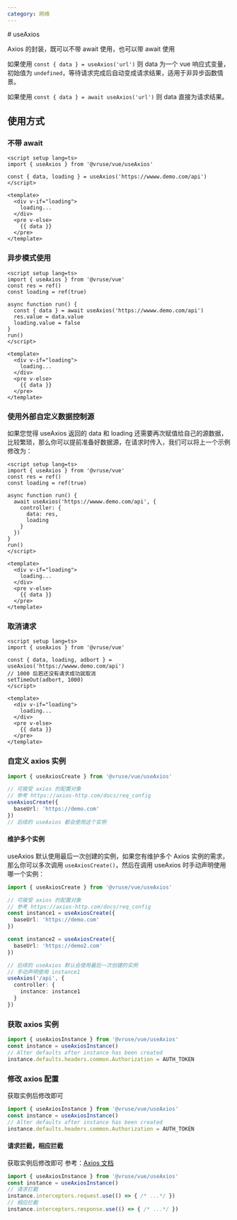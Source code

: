 ```yaml
---
category: 网络
---
```

<Check/>
# useAxios

Axios 的封装，既可以不带 await 使用，也可以带 await 使用

如果使用 `const { data } = useAxios('url')` 则 data 为一个 vue 响应式变量，初始值为 `undefined`，等待请求完成后自动变成请求结果，适用于非异步函数情景。

如果使用 `const { data } = await useAxios('url')` 则 data 直接为请求结果。

## 使用方式

### 不带 await
``` vue
<script setup lang=ts>
import { useAxios } from '@vruse/vue/useAxios'

const { data, loading } = useAxios('https://wwww.demo.com/api')
</script>

<template>
  <div v-if="loading">
    loading...
  </div>
  <pre v-else>
    {{ data }}
  </pre>
</template>
```
### 异步模式使用

``` vue
<script setup lang=ts>
import { useAxios } from '@vruse/vue'
const res = ref()
const loading = ref(true)

async function run() {
  const { data } = await useAxios('https://wwww.demo.com/api')
  res.value = data.value
  loading.value = false
}
run()
</script>

<template>
  <div v-if="loading">
    loading...
  </div>
  <pre v-else>
    {{ data }}
  </pre>
</template>
```

### 使用外部自定义数据控制源
如果您觉得 useAxios 返回的 data 和 loading 还需要再次赋值给自己的源数据，比较繁琐，那么你可以提前准备好数据源，在请求时传入，我们可以将上一个示例修改为：

``` vue
<script setup lang=ts>
import { useAxios } from '@vruse/vue'
const res = ref()
const loading = ref(true)

async function run() {
  await useAxios('https://wwww.demo.com/api', {
    controller: {
      data: res,
      loading
    }
  })
}
run()
</script>

<template>
  <div v-if="loading">
    loading...
  </div>
  <pre v-else>
    {{ data }}
  </pre>
</template>
```

### 取消请求

``` vue
<script setup lang=ts>
import { useAxios } from '@vruse/vue'

const { data, loading, adbort } = useAxios('https://wwww.demo.com/api')
// 1000 后若还没有请求成功就取消
setTimeOut(adbort, 1000)
</script>

<template>
  <div v-if="loading">
    loading...
  </div>
  <pre v-else>
    {{ data }}
  </pre>
</template>
```



### 自定义 axios 实例
``` ts
import { useAxiosCreate } from '@vruse/vue/useAxios'

// 可接受 axios 的配置对象
// 参考 https://axios-http.com/docs/req_config
useAxiosCreate({
  baseUrl: 'https://demo.com'
})
// 后续的 useAxios 都会使用这个实例
```
#### 维护多个实例
useAxios 默认使用最后一次创建的实例，如果您有维护多个 Axios 实例的需求，那么你可以多次调用 `useAxiosCreate()`，然后在调用 useAxios 时手动声明使用哪一个实例：

``` ts
import { useAxiosCreate } from '@vruse/vue/useAxios'

// 可接受 axios 的配置对象
// 参考 https://axios-http.com/docs/req_config
const instance1 = useAxiosCreate({
  baseUrl: 'https://demo.com'
})

const instance2 = useAxiosCreate({
  baseUrl: 'https://demo2.com'
})

// 后续的 useAxios 默认会使用最后一次创建的实例
// 手动声明使用 instance1
useAxios('/api', {
  controller: {
    instance: instance1
  }
})
```

### 获取 axios 实例
``` ts
import { useAxiosInstance } from '@vruse/vue/useAxios'
const instance = useAxiosInstance()
// Alter defaults after instance has been created
instance.defaults.headers.common.Authorization = AUTH_TOKEN
```
### 

### 修改 axios 配置
获取实例后修改即可

``` ts
import { useAxiosInstance } from '@vruse/vue/useAxios'
const instance = useAxiosInstance()
// Alter defaults after instance has been created
instance.defaults.headers.common.Authorization = AUTH_TOKEN
```

#### 请求拦截，相应拦截
获取实例后修改即可
参考：[Axios 文档](https://axios-http.com/docs/interceptors)

``` ts
import { useAxiosInstance } from '@vruse/vue/useAxios'
const instance = useAxiosInstance()
// 请求拦截
instance.interceptors.request.use(() => { /* ...*/ })
// 相应拦截
instance.interceptors.response.use(() => { /* ...*/ })
```

